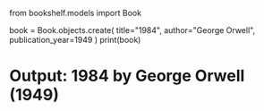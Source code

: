 from bookshelf.models import Book

book = Book.objects.create(
    title="1984",
    author="George Orwell",
    publication_year=1949
)
print(book)
# Output: 1984 by George Orwell (1949)
